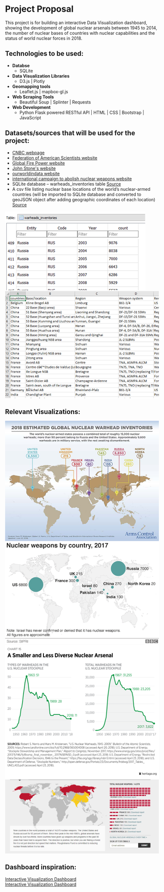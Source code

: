 # Project Proposal
This project is for building an interactive Data Visualization dashboard, showing the development of global nuclear arsenals between 1945 to 2014, the number of nuclear bases of countries with nuclear capabilities and the status of world nuclear forces in 2018.

## Technologies to be used:
* **Databse**
  * SQLite
* **Data Visualization Libraries**
  * D3.js | Plotly
* **Geomapping tools**
  * Leaflet.js | mapbox-gl.js
* **Web Scraping Tools**
  * Beautiful Soup | Splinter | Requests
* **Web Development**
  * Python Flask powered RESTful API | HTML | CSS | Bootstrap | JavaScript


## Datasets/sources that will be used for the project:
* [CNBC webpage](https://www.cnbc.com/2018/07/23/us-and-russia-control-most-of-the-worlds-nuclear-weapons.html)
* [Federation of American Scientists website](https://fas.org/issues/nuclear-weapons/status-world-nuclear-forces/)
* [Global Fire Power website](https://www.globalfirepower.com/countries-listing-nato-members.asp)
* [John Stone's website](http://www.johnstonsarchive.net/nuclear/tests/wrjp205a.html)
* [ourworldindata website](https://ourworldindata.org/nuclear-weapons)
* [international campaign to abolish nuclear weapons website](http://www.icanw.org/the-facts/nuclear-arsenals/)
* SQLite database – warheads_inventories table [Source](https://www.tandfonline.com)
* A csv file listing nuclear base locations of the world’s nuclear-armed countries (will be imported to SQLite database and converted to geoJSON object after adding geographic coordinates of each location) [Source](https://www.tandfonline.com/doi/full/10.1080/00963402.2017.1363995)

![Alt text](images/metadata_stockpile.PNG?raw=true "Optional Title")
![Alt text](images/metadata_nuclear_base.PNG?raw=true "Optional Title")

## Relevant Visualizations:
![Alt text](images/WarheadsGraphic_Current.jpg?raw=true "Optional Title") 
<br>
![Alt text](images/nuclear_weapons_by_country.png?raw=true "Optional Title")
<br>
![Alt text](images/visualizationExample.png?raw=true "Optional Title")
<br>
![Alt text](images/dashboard-example.PNG?raw=true "Optional Title")

## Dashboard inspiration:
[Interactive Visualization Dashboard](https://thebulletin.org/nuclear-notebook-multimedia/) <br>
[Interactive Visualization Dashboard](https://www.ploughshares.org/world-nuclear-stockpile-report)
